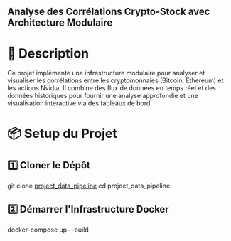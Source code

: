 ## Analyse des Corrélations Crypto-Stock avec Architecture Modulaire

# 🚀 Description


Ce projet implémente une infrastructure modulaire pour analyser et visualiser les corrélations entre les cryptomonnaies (Bitcoin, Ethereum) et les actions Nvidia. Il combine des flux de données en temps réel et des données historiques pour fournir une analyse approfondie et une visualisation interactive via des tableaux de bord.


# 📦 Setup du Projet

## 1️⃣ Cloner le Dépôt
git clone [project_data_pipeline](https://github.com/Cherkani/project_data_pipeline.git)
cd project_data_pipeline

## 2️⃣ Démarrer l'Infrastructure Docker
docker-compose up --build
